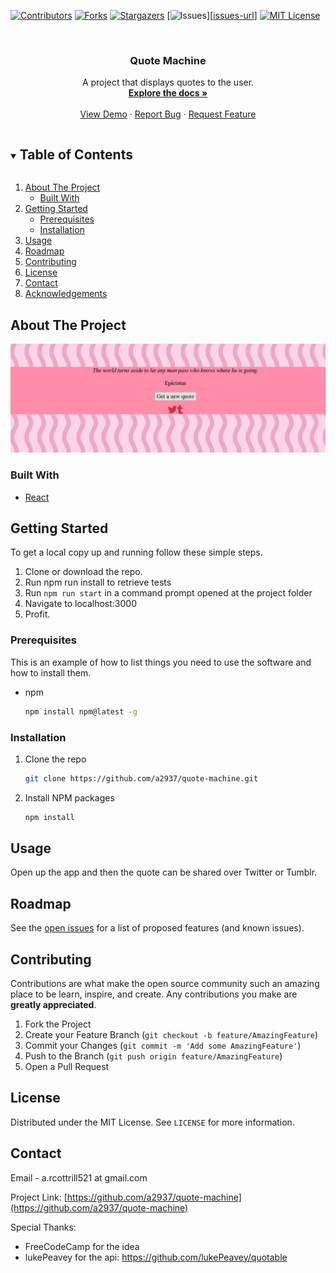 [![Contributors][contributors-shield]][contributors-url]
[![Forks][forks-shield]][forks-url]
[![Stargazers][stars-shield]][stars-url]
[![Issues][issues-shield]][[issues-url](https://github.com/a2937/quote-machine/issues)]
[![MIT License][license-shield]][license-url]



<!-- PROJECT LOGO -->
<br />
<p align="center">
  <h3 align="center">Quote Machine</h3>

  <p align="center">
    A project that displays quotes to the user.
    <br />
    <a href="https://github.com/a2937/quote-machine"><strong>Explore the docs »</strong></a>
    <br />
    <br />
    <a href="https://a2937.github.io/quote-machine/">View Demo</a>
    ·
    <a href="https://github.com/a2937/quote-machine/issues">Report Bug</a>
    ·
    <a href="https://github.com/a2937/quote-machine/issues">Request Feature</a>
  </p>
</p>



<!-- TABLE OF CONTENTS -->
<details open="open">
  <summary><h2 style="display: inline-block">Table of Contents</h2></summary>
  <ol>
    <li>
      <a href="#about-the-project">About The Project</a>
      <ul>
        <li><a href="#built-with">Built With</a></li>
      </ul>
    </li>
    <li>
      <a href="#getting-started">Getting Started</a>
      <ul>
        <li><a href="#prerequisites">Prerequisites</a></li>
        <li><a href="#installation">Installation</a></li>
      </ul>
    </li>
    <li><a href="#usage">Usage</a></li>
    <li><a href="#roadmap">Roadmap</a></li>
    <li><a href="#contributing">Contributing</a></li>
    <li><a href="#license">License</a></li>
    <li><a href="#contact">Contact</a></li>
    <li><a href="#acknowledgements">Acknowledgements</a></li>
  </ol>
</details>



<!-- ABOUT THE PROJECT -->
## About The Project

[![Product Name Screen Shot][product-screenshot]](https://a2937.github.io/quote-machine)

### Built With

* [React](https://reactjs.org/)



<!-- GETTING STARTED -->
## Getting Started

To get a local copy up and running follow these simple steps.

1) Clone or download the repo.
2) Run npm run install to retrieve tests
3) Run ``npm run start`` in a command prompt opened at the project folder
4) Navigate to localhost:3000
5) Profit.

### Prerequisites

This is an example of how to list things you need to use the software and how to install them.
* npm
  ```sh
  npm install npm@latest -g
  ```

### Installation

1. Clone the repo
   ```sh
   git clone https://github.com/a2937/quote-machine.git
   ```
2. Install NPM packages
   ```sh
   npm install
   ```



<!-- USAGE EXAMPLES -->
## Usage

Open up the app and then the quote can be shared
over Twitter or Tumblr.


<!-- ROADMAP -->
## Roadmap

See the [open issues](https://github.com/a2937/quote-machine/issues) for a list of proposed features (and known issues).



<!-- CONTRIBUTING -->
## Contributing

Contributions are what make the open source community such an amazing place to be learn, inspire, and create. Any contributions you make are **greatly appreciated**.

1. Fork the Project
2. Create your Feature Branch (`git checkout -b feature/AmazingFeature`)
3. Commit your Changes (`git commit -m 'Add some AmazingFeature'`)
4. Push to the Branch (`git push origin feature/AmazingFeature`)
5. Open a Pull Request



<!-- LICENSE -->
## License

Distributed under the MIT License. See `LICENSE` for more information.



<!-- CONTACT -->
## Contact

Email - a.rcottrill521 at gmail.com

Project Link: [https://github.com/a2937/quote-machine](https://github.com/a2937/quote-machine)

Special Thanks:

- FreeCodeCamp for the idea
- lukePeavey for the api: https://github.com/lukePeavey/quotable


<!-- MARKDOWN LINKS & IMAGES -->
<!-- https://www.markdownguide.org/basic-syntax/#reference-style-links -->
[contributors-shield]: https://img.shields.io/github/contributors/a2937/quote-machine.svg?style=for-the-badge
[contributors-url]: https://github.com/a2937/quote-machine/graphs/contributors
[forks-shield]: https://img.shields.io/github/forks/a2937/quote-machine.svg?style=for-the-badge
[forks-url]: https://github.com/a2937/quote-machine/network/members
[stars-shield]: https://img.shields.io/github/stars/a2937/quote-machine.svg?style=for-the-badge
[stars-url]: https://github.com/a2937/quote-machine/stargazers
[issues-shield]: https://img.shields.io/github/issues/a2937/quote-machine.svg?style=for-the-badge
[issues-url]: https://github.com/a2937/quote-machine/issues
[license-shield]: https://img.shields.io/github/license/a2937/quote-machine.svg?style=for-the-badge
[license-url]: https://github.com/a2937/quote-machine/blob/master/LICENSE.txt
[product-screenshot]: images/screenshot.png
